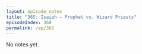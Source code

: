 ```yaml
---
layout: episode_notes
title: "365: Isaiah — Prophet vs. Wizard Priests"
episodeIndex: 368
permalink: /ep/365
---
```

No notes yet.
